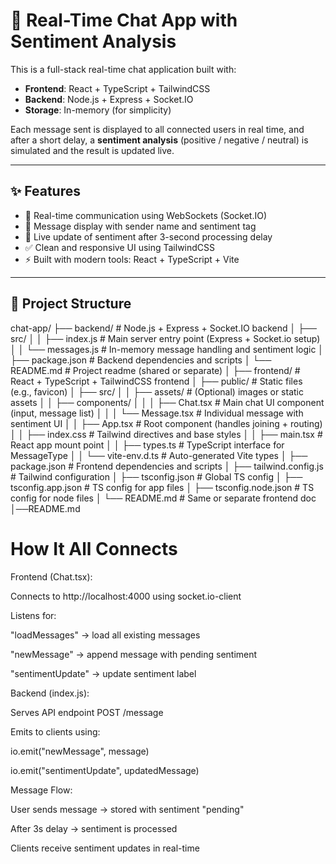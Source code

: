 # 💬 Real-Time Chat App with Sentiment Analysis

This is a full-stack real-time chat application built with:

- **Frontend**: React + TypeScript + TailwindCSS
- **Backend**: Node.js + Express + Socket.IO
- **Storage**: In-memory (for simplicity)

Each message sent is displayed to all connected users in real time, and after a short delay, a **sentiment analysis** (positive / negative / neutral) is simulated and the result is updated live.

---

## ✨ Features

- 🚀 Real-time communication using WebSockets (Socket.IO)
- 📝 Message display with sender name and sentiment tag
- 🔄 Live update of sentiment after 3-second processing delay
- ✅ Clean and responsive UI using TailwindCSS
- ⚡ Built with modern tools: React + TypeScript + Vite

---

## 📁 Project Structure

chat-app/
├── backend/              # Node.js + Express + Socket.IO backend
│   ├── src/
│   │   ├── index.js      # Main server entry point (Express + Socket.io setup)
│   │   └── messages.js   # In-memory message handling and sentiment logic
│   ├── package.json      # Backend dependencies and scripts
│   └── README.md         # Project readme (shared or separate)
│
├── frontend/             # React + TypeScript + TailwindCSS frontend
│   ├── public/           # Static files (e.g., favicon)
│   ├── src/
│   │   ├── assets/       # (Optional) images or static assets
│   │   ├── components/
│   │   │   ├── Chat.tsx        # Main chat UI component (input, message list)
│   │   │   └── Message.tsx     # Individual message with sentiment UI
│   │   ├── App.tsx             # Root component (handles joining + routing)
│   │   ├── index.css           # Tailwind directives and base styles
│   │   ├── main.tsx            # React app mount point
│   │   ├── types.ts            # TypeScript interface for MessageType
│   │   └── vite-env.d.ts       # Auto-generated Vite types
│   ├── package.json      # Frontend dependencies and scripts
│   ├── tailwind.config.js      # Tailwind configuration
│   ├── tsconfig.json           # Global TS config
│   ├── tsconfig.app.json       # TS config for app files
│   ├── tsconfig.node.json      # TS config for node files
│   └── README.md               # Same or separate frontend doc
│──README.md

# How It All Connects
Frontend (Chat.tsx):

Connects to http://localhost:4000 using socket.io-client

Listens for:

"loadMessages" → load all existing messages

"newMessage" → append message with pending sentiment

"sentimentUpdate" → update sentiment label

Backend (index.js):

Serves API endpoint POST /message

Emits to clients using:

io.emit("newMessage", message)

io.emit("sentimentUpdate", updatedMessage)

Message Flow:

User sends message → stored with sentiment "pending"

After 3s delay → sentiment is processed

Clients receive sentiment updates in real-time